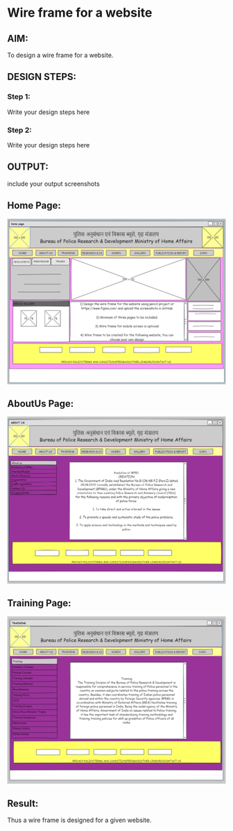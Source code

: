 # Wire frame for a website

## AIM:
To design a wire frame for a website.

## DESIGN STEPS:

### Step 1:
Write your design steps here 

### Step 2:
Write your design steps here

## OUTPUT:
include your output screenshots 

## Home Page:
![gitlogo](home.png)
## AboutUs Page:
![gitlogo](about.png)
## Training Page:
![gitlogo](training.png)



## Result:
Thus a wire frame is designed for a given website.
